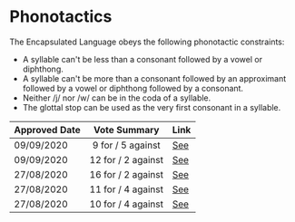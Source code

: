 # Phonotactics

The Encapsulated Language obeys the following phonotactic constraints:

- A syllable can't be less than a consonant followed by a vowel or diphthong.
- A syllable can't be more than a consonant followed by an approximant followed by a vowel or diphthong followed by a consonant.
- Neither /j/ nor /w/ can be in the coda of a syllable.
- The glottal stop can be used as the very first consonant in a syllable.

| Approved Date |    Vote Summary    | Link                                                                                                                    |
| ------------- | :----------------: | ----------------------------------------------------------------------------------------------------------------------- |
| 09/09/2020    | 9 for / 5 against | [See](https://www.reddit.com/r/EncapsulatedLanguage/comments/io4zoz/official_proposal_vote_to_modify_the_phonotactics/)    |
| 09/09/2020    | 12 for / 2 against | [See](https://www.reddit.com/r/EncapsulatedLanguage/comments/io4yox/official_proposal_vote_to_modify_the_phonotactics/)    |
| 27/08/2020    | 16 for / 2 against | [See](https://www.reddit.com/r/EncapsulatedLanguage/comments/igb9g2/official_proposal_vote_to_officialize_a/)    |
| 27/08/2020    | 11 for / 4 against | [See](https://www.reddit.com/r/EncapsulatedLanguage/comments/igb6jh/official_proposal_vote_to_officialize_a/)    |
| 27/08/2020    | 10 for / 4 against | [See](https://www.reddit.com/r/EncapsulatedLanguage/comments/igb81f/official_proposal_vote_to_officialize_a/)    |

